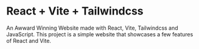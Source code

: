 # React + Vite + Tailwindcss

An Awward Winning Website made with React, Vite, Tailwindcss and JavaScript. 
This project is a simple website that showcases a few features of React and Vite.
 


